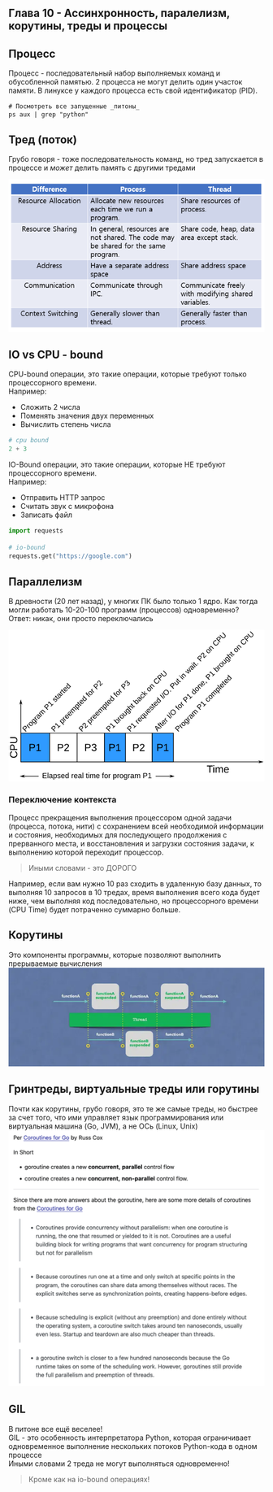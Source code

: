 ## Глава 10 - Ассинхронность, паралелизм, корутины, треды и процессы

## Процесс
Процесс - последовательный набор выполняемых команд и обусобленной памятью. 2 процесса не могут делить один участок памяти. В линуксе у каждого процесса есть свой идентификатор (PID).
```shell
# Посмотреть все запущенные _питоны_
ps aux | grep "python"
```

## Тред (поток)
Грубо говоря - тоже последовательность команд, но тред запускается в процессе и *может* делить память с другими тредами

![process_vs_thread](process_vs_thread.png)

## IO vs CPU - bound
CPU-bound операции, это такие операции, которые требуют только процессорного времени. <br>
Например:
- Сложить 2 числа
- Поменять значения двух переменных
- Вычислить степень числа

```python
# cpu bound
2 + 3
```

IO-Bound операции, это такие операции, которые НЕ требуют процессорного времени. <br>
Например:
- Отправить HTTP запрос
- Считать звук с микрофона
- Записать файл

```python
import requests

# io-bound
requests.get("https://google.com")
```

## Параллелизм

В древности (20 лет назад), у многих ПК было только 1 ядро. Как тогда могли работать 10-20-100 программ (процессов) одновременно? <br>
Ответ: никак, они просто переключались

![cpu_time](cpu_time.png)

### Переключение контекста
Процесс прекращения выполнения процессором одной задачи (процесса, потока, нити) с сохранением всей необходимой информации и состояния, необходимых для последующего продолжения с прерванного места, и восстановления и загрузки состояния задачи, к выполнению которой переходит процессор.

> Иными словами - это ДОРОГО

Например, если вам нужно 10 раз сходить в удаленную базу данных, то выполняя 10 запросов в 10 тредах, время выполнения всего кода будет ниже, чем выполняя код последовательно, но процессорного времени (CPU Time) будет потраченно суммарно больше.

## Корутины

Это компоненты программы, которые позволяют выполнить прерываемые вычисления
![coro](coro.png)

## Гринтреды, виртуальные треды или горутины

Почти как корутины, грубо говоря, это те же самые треды, но быстрее за счет того, что ими управляет язык программирования или виртуальная машина (Go, JVM), а не ОСь (Linux, Unix)
![goro](goro.png)

## GIL

В питоне все ещё веселее! <br>
GIL - это особенность интерпретатора Python, которая ограничивает одновременное выполнение нескольких потоков Python-кода в одном процессе <br>
Иными словами 2 треда не могут выполняться одновременно!

> Кроме как на io-bound операциях!
